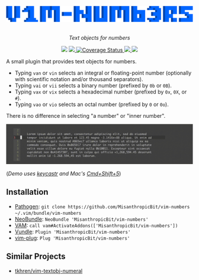 <div align="center">
  <img src="vim-numbers-logo.svg" />
  <br />
  <br />
  <p><i>Text objects for numbers</i></p>
  <p>
    <img src="https://img.shields.io/badge/version-1.0.1-blue" />
    <a href="https://github.com/MisanthropicBit/vim-numbers/actions?query=workflow%3A%22Run+vader+tests%22">
        <img src="https://img.shields.io/github/workflow/status/MisanthropicBit/vim-numbers/Run%20vader%20tests/master" />
    </a>
    <a href="https://coveralls.io/github/MisanthropicBit/vim-numbers?branch=master">
        <img src="https://coveralls.io/repos/github/MisanthropicBit/vim-numbers/badge.svg?branch=master" alt="Coverage Status" />
    </a>
    <a href="/LICENSE">
        <img src="https://img.shields.io/github/license/MisanthropicBit/vim-numbers" />
    </a>
    <img src="https://img.shields.io/badge/compatible-neovim-blueviolet" />
  </p>
</div>

A small plugin that provides text objects for numbers.

* Typing `van` or `vin` selects an integral or floating-point number (optionally
  with scientific notation and/or thousand separators).
* Typing `vai` or `vii` selects a binary number (prefixed by `0b` or `0B`).
* Typing `vax` or `vix` selects a hexadecimal number (prefixed by `0x`, `0X`, or `#`).
* Typing `vao` or `vio` selects an octal number (prefixed by `0` or `0o`).

There is no difference in selecting "a number" or "inner number".

![vim-numbers demo](vim-numbers-demo.gif)

(*Demo uses [keycastr](https://github.com/keycastr/keycastr) and Mac's
[Cmd+Shift+5](https://support.apple.com/en-us/HT208721)*)

## Installation

* [Pathogen](https://github.com/tpope/vim-pathogen):
  `git clone https://github.com/MisanthropicBit/vim-numbers ~/.vim/bundle/vim-numbers`
* [NeoBundle](https://github.com/Shougo/neobundle.vim):
  `NeoBundle 'MisanthropicBit/vim-numbers'`
* [VAM](https://github.com/MarcWeber/vim-addon-manager):
  `call vam#ActivateAddons(['MisanthropicBit/vim-numbers'])`
* [Vundle](https://github.com/VundleVim/Vundle.vim):
  `Plugin 'MisanthropicBit/vim-numbers'`
* [vim-plug](https://github.com/junegunn/vim-plug):
  `Plug 'MisanthropicBit/vim-numbers'`

## Similar Projects

* [tkhren/vim-textobj-numeral](https://github.com/tkhren/vim-textobj-numeral)
